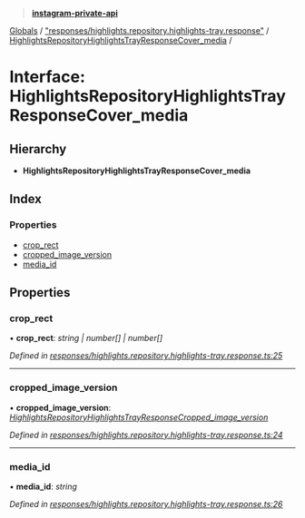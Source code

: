 > **[instagram-private-api](../README.md)**

[Globals](../README.md) / ["responses/highlights.repository.highlights-tray.response"](../modules/_responses_highlights_repository_highlights_tray_response_.md) / [HighlightsRepositoryHighlightsTrayResponseCover_media](_responses_highlights_repository_highlights_tray_response_.highlightsrepositoryhighlightstrayresponsecover_media.md) /

# Interface: HighlightsRepositoryHighlightsTrayResponseCover_media

## Hierarchy

* **HighlightsRepositoryHighlightsTrayResponseCover_media**

## Index

### Properties

* [crop_rect](_responses_highlights_repository_highlights_tray_response_.highlightsrepositoryhighlightstrayresponsecover_media.md#crop_rect)
* [cropped_image_version](_responses_highlights_repository_highlights_tray_response_.highlightsrepositoryhighlightstrayresponsecover_media.md#cropped_image_version)
* [media_id](_responses_highlights_repository_highlights_tray_response_.highlightsrepositoryhighlightstrayresponsecover_media.md#media_id)

## Properties

###  crop_rect

• **crop_rect**: *string | number[] | number[]*

*Defined in [responses/highlights.repository.highlights-tray.response.ts:25](https://github.com/dilame/instagram-private-api/blob/3e16058/src/responses/highlights.repository.highlights-tray.response.ts#L25)*

___

###  cropped_image_version

• **cropped_image_version**: *[HighlightsRepositoryHighlightsTrayResponseCropped_image_version](_responses_highlights_repository_highlights_tray_response_.highlightsrepositoryhighlightstrayresponsecropped_image_version.md)*

*Defined in [responses/highlights.repository.highlights-tray.response.ts:24](https://github.com/dilame/instagram-private-api/blob/3e16058/src/responses/highlights.repository.highlights-tray.response.ts#L24)*

___

###  media_id

• **media_id**: *string*

*Defined in [responses/highlights.repository.highlights-tray.response.ts:26](https://github.com/dilame/instagram-private-api/blob/3e16058/src/responses/highlights.repository.highlights-tray.response.ts#L26)*